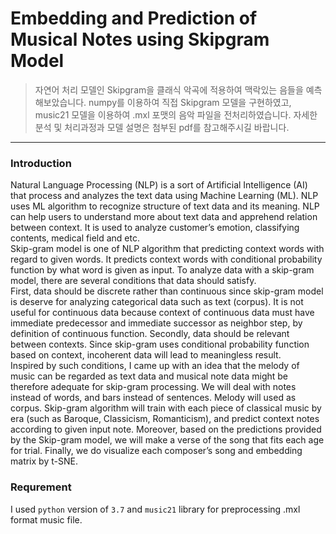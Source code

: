 
# Embedding and Prediction of Musical Notes using Skipgram Model


> 자연어 처리 모델인 Skipgram을 클래식 악곡에 적용하여 맥락있는 음들을 예측해보았습니다. numpy를 이용하여 직접 Skipgram 모델을 구현하였고, music21 모델을 이용하여 .mxl 포맷의 음악 파일을 전처리하였습니다. 자세한 분석 및 처리과정과 모델 설명은 첨부된 pdf를 참고해주시길 바랍니다. 


-----

### Introduction

Natural Language Processing (NLP) is a sort of Artificial Intelligence (AI) that process and analyzes the text data using Machine Learning (ML). NLP uses ML algorithm to recognize structure of text data and its meaning. NLP can help users to understand more about text data and apprehend relation between context. It is used to analyze customer’s emotion, classifying contents, medical field and etc.
<br>
Skip-gram model is one of NLP algorithm that predicting context words with regard to given words. It predicts context words with conditional probability function by what word is given as input. To analyze data with a skip-gram model, there are several conditions that data should satisfy.
<br>
First, data should be discrete rather than continuous since skip-gram model is deserve for analyzing categorical data such as text (corpus). It is not useful for continuous data because context of continuous data must have immediate predecessor and immediate successor as neighbor step, by definition of continuous function. Secondly, data should be relevant between contexts. Since skip-gram uses conditional probability function based on context, incoherent data will lead to meaningless result.
<br>
Inspired by such conditions, I came up with an idea that the melody of music can be regarded as text data and musical note data might be therefore adequate for skip-gram processing. We will deal with notes instead of words, and bars instead of sentences. Melody will used as corpus. Skip-gram algorithm will train with each piece of classical music by era (such as Baroque, Classicism, Romanticism), and predict context notes according to given input note. Moreover, based on the predictions provided by the
Skip-gram model, we will make a verse of the song that fits each age for trial. Finally, we do visualize each composer’s song and embedding matrix by t-SNE.


### Requrement

I used `python` version of `3.7` and `music21` library for preprocessing .mxl format music file.

